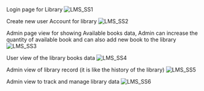 Login page for Library
![LMS_SS1](https://github.com/VijayMathe/Checkers_Game_With_AI_Player_Feature/assets/107846001/6c887034-32d3-4765-a507-21a1bf41a300)

Create new user Account for library
![LMS_SS2](https://github.com/VijayMathe/Checkers_Game_With_AI_Player_Feature/assets/107846001/4a2cf134-6341-4dd9-ba9f-e875df9761d3)

Admin page view for showing Available books data, Admin can increase the quantity of available book and can also add new book to the library
![LMS_SS3](https://github.com/VijayMathe/Checkers_Game_With_AI_Player_Feature/assets/107846001/b91f7f17-8124-4f50-b7df-b3648213c8bf)

User view of the library books data
![LMS_SS4](https://github.com/VijayMathe/Checkers_Game_With_AI_Player_Feature/assets/107846001/4a5af2e7-d32d-4e41-b068-6636a7090736)

Admin view of library record (it is like the history of the library)
![LMS_SS5](https://github.com/VijayMathe/Checkers_Game_With_AI_Player_Feature/assets/107846001/66fea010-cb74-42a1-8de8-4e65ad3b00eb)

Admin view to track and manage library data
![LMS_SS6](https://github.com/VijayMathe/Checkers_Game_With_AI_Player_Feature/assets/107846001/950bbaf1-e7f1-4145-82f2-b1c159c3635e)
